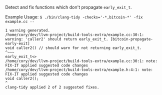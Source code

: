 Detect and fix functions which don't propagate `early_exit_t`.

Example Usage:
`$ ./bin/clang-tidy -checks='-*,bitcoin-*' -fix example.cc --`

```
1 warning generated.
/home/cory/dev/llvm-project/build-tools-extra/example.cc:30:1: warning: 'caller2' should return early_exit_t. [bitcoin-propagate-early-exit]
void caller2() // should warn for not returning early_exit_t.
^~~~
early_exit_t<>
/home/cory/dev/llvm-project/build-tools-extra/example.cc:30:1: note: FIX-IT applied suggested code changes
/home/cory/dev/llvm-project/build-tools-extra/example.h:4:1: note: FIX-IT applied suggested code changes
void caller2();
^
clang-tidy applied 2 of 2 suggested fixes.
```
